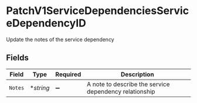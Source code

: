 # PatchV1ServiceDependenciesServiceDependencyID

Update the notes of the service dependency


## Fields

| Field                                                  | Type                                                   | Required                                               | Description                                            |
| ------------------------------------------------------ | ------------------------------------------------------ | ------------------------------------------------------ | ------------------------------------------------------ |
| `Notes`                                                | **string*                                              | :heavy_minus_sign:                                     | A note to describe the service dependency relationship |